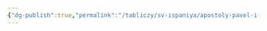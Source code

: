 ```yaml
---
{"dg-publish":true,"permalink":"/tabliczy/sv-ispaniya/apostoly-pavel-i-petr/","dgPassFrontmatter":true}
---
```



